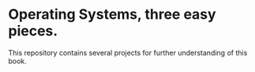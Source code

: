 # Operating Systems, three easy pieces.

This repository contains several projects for further understanding of this book.
